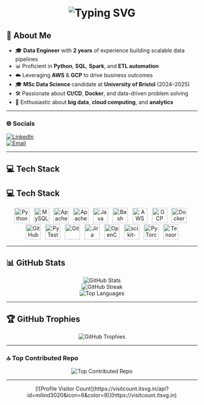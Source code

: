 <div align="center">
  <h1>
    <img src="https://readme-typing-svg.herokuapp.com/?font=Righteous&size=35&center=true&vCenter=true&width=500&height=70&duration=4000&lines=Hi+There!+👋;+I'm+Milind+Yadav!;" alt="Typing SVG"/>
  </h1>
</div>

## 💫 About Me
- 🎓 **Data Engineer** with **2 years** of experience building scalable data pipelines  
- 📊 Proficient in **Python**, **SQL**, **Spark**, and **ETL automation**  
- ☁️ Leveraging **AWS** & **GCP** to drive business outcomes  
- 🎓 **MSc Data Science** candidate at **University of Bristol** (2024–2025)  
- 🛠️ Passionate about **CI/CD**, **Docker**, and data-driven problem solving  
- 🔬 Enthusiastic about **big data**, **cloud computing**, and **analytics**  

---

### 🌐 Socials
[![LinkedIn](https://img.shields.io/badge/LinkedIn-%230077B5.svg?logo=linkedin&logoColor=white)](https://www.linkedin.com/in/milindyadav56/)  
[![Email](https://img.shields.io/badge/Email-D14836?logo=gmail&logoColor=white)](mailto:milindyadav98@yahoo.com)

---

## 💻 Tech Stack

## 💻 Tech Stack

<p align="center">
  <img src="https://cdn.simpleicons.org/python/3776AB" alt="Python" height="40" />&nbsp;&nbsp;
  <img src="https://cdn.simpleicons.org/mysql/4479A1" alt="MySQL" height="40" />&nbsp;&nbsp;
  <img src="https://cdn.simpleicons.org/apache-spark/E25A1C" alt="Apache Spark" height="40" />&nbsp;&nbsp;
  <img src="https://cdn.simpleicons.org/apache-hadoop/66CCFF" alt="Apache Hadoop" height="40" />&nbsp;&nbsp;
  <img src="https://cdn.simpleicons.org/java/ED8B00" alt="Java" height="40" />&nbsp;&nbsp;
  <img src="https://cdn.simpleicons.org/gnu-bash/4EAA25" alt="Bash" height="40" />&nbsp;&nbsp;
  <img src="https://cdn.simpleicons.org/amazonaws/FF9900" alt="AWS" height="40" />&nbsp;&nbsp;
  <img src="https://cdn.simpleicons.org/googlecloud/F9AB00" alt="GCP" height="40" />&nbsp;&nbsp;
  <img src="https://cdn.simpleicons.org/docker/2496ED" alt="Docker" height="40" />&nbsp;&nbsp;
  <img src="https://cdn.simpleicons.org/githubactions/2088FF" alt="GitHub Actions" height="40" />&nbsp;&nbsp;
  <img src="https://cdn.simpleicons.org/pytest/0A4D8C" alt="PyTest" height="40" />&nbsp;&nbsp;
  <img src="https://cdn.simpleicons.org/git/F05032" alt="Git" height="40" />&nbsp;&nbsp;
  <img src="https://cdn.simpleicons.org/jira/0052CC" alt="Jira" height="40" />&nbsp;&nbsp;
  <img src="https://cdn.simpleicons.org/opencv/5C3EE8" alt="OpenCV" height="40" />&nbsp;&nbsp;
  <img src="https://cdn.simpleicons.org/scikitlearn/F7931E" alt="scikit-learn" height="40" />&nbsp;&nbsp;
  <img src="https://cdn.simpleicons.org/pytorch/EE4C2C" alt="PyTorch" height="40" />&nbsp;&nbsp;
  <img src="https://cdn.simpleicons.org/tensorflow/FF6F00" alt="TensorFlow" height="40" />
</p>



---

## 📊 GitHub Stats
<p align="center">
  <!-- Official overall stats -->
  <img src="https://github-readme-stats.vercel.app/api?username=milind3020&show_icons=true&theme=neon&count_private=true" alt="GitHub Stats" /><br/>
  <!-- Streak stats -->
  <img src="https://github-readme-streak-stats.herokuapp.com/?user=milind3020&theme=neon" alt="GitHub Streak" /><br/>
  <!-- Top languages -->
  <img src="https://github-readme-stats.vercel.app/api/top-langs?username=milind3020&layout=compact&theme=neon&count_private=true" alt="Top Languages" />
</p>

---

## 🏆 GitHub Trophies
<p align="center">
  <img src="https://github-profile-trophy.vercel.app/?username=milind3020&theme=neon&no-frame=true&no-bg=true" alt="GitHub Trophies" />
</p>

---

### 🔝 Top Contributed Repo
<p align="center">
  <img src="https://github-contributor-stats.vercel.app/api?username=milind3020&limit=5&theme=neon&combine_all_yearly_contributions=true" alt="Top Contributed Repo" />
</p>

---

<p align="center">
  [![Profile Visitor Count](https://visitcount.itsvg.in/api?id=milind3020&icon=6&color=9)](https://visitcount.itsvg.in)
</p>
